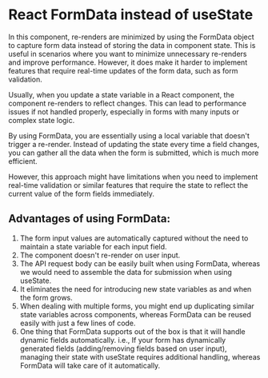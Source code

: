 # React FormData instead of useState

In this component, re-renders are minimized by using the FormData object to capture form data instead of storing the data in component state. This is useful in scenarios where you want to minimize unnecessary re-renders and improve performance. However, it does make it harder to implement features that require real-time updates of the form data, such as form validation.

Usually, when you update a state variable in a React component, the component re-renders to reflect changes. This can lead to performance issues if not handled properly, especially in forms with many inputs or complex state logic.

By using FormData, you are essentially using a local variable that doesn't trigger a re-render. Instead of updating the state every time a field changes, you can gather all the data when the form is submitted, which is much more efficient.

However, this approach might have limitations when you need to implement real-time validation or similar features that require the state to reflect the current value of the form fields immediately.

## Advantages of using FormData:

1. The form input values are automatically captured without the need to maintain a state variable for each input field.
2. The component doesn't re-render on user input.
3. The API request body can be easily built when using FormData, whereas we would need to assemble the data for submission when using useState.
4. It eliminates the need for introducing new state variables as and when the form grows.
5. When dealing with multiple forms, you might end up duplicating similar state variables across components, whereas FormData can be reused easily with just a few lines of code.
6. One thing that FormData supports out of the box is that it will handle dynamic fields automatically. i.e., If your form has dynamically generated fields (adding/removing fields based on user input), managing their state with useState requires additional handling, whereas FormData will take care of it automatically.
